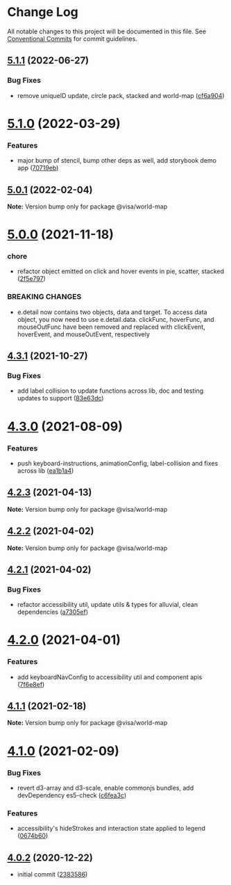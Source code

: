 # Change Log

All notable changes to this project will be documented in this file.
See [Conventional Commits](https://conventionalcommits.org) for commit guidelines.

## [5.1.1](https://github.com/visa/visa-chart-components/compare/@visa/world-map@5.1.0...@visa/world-map@5.1.1) (2022-06-27)


### Bug Fixes

* remove uniqueID update, circle pack, stacked and world-map ([cf6a904](https://github.com/visa/visa-chart-components/commit/cf6a904591b8d845358fff1e8f79ed0c8d767747))





# [5.1.0](https://github.com/visa/visa-chart-components/compare/@visa/world-map@5.0.1...@visa/world-map@5.1.0) (2022-03-29)


### Features

* major bump of stencil, bump other deps as well, add storybook demo app ([70719eb](https://github.com/visa/visa-chart-components/commit/70719ebc7fa59dc169bcc7fea62b238bcfab6418))





## [5.0.1](https://github.com/visa/visa-chart-components/compare/@visa/world-map@5.0.0...@visa/world-map@5.0.1) (2022-02-04)

**Note:** Version bump only for package @visa/world-map





# [5.0.0](https://github.com/visa/visa-chart-components/compare/@visa/world-map@4.3.1...@visa/world-map@5.0.0) (2021-11-18)


### chore

* refactor object emitted on click and hover events in pie, scatter, stacked ([2f5e797](https://github.com/visa/visa-chart-components/commit/2f5e797c2cc869733e5979a4c6e050f0cb1821b7))


### BREAKING CHANGES

* e.detail now contains two objects, data and target. To access data object, you now need to use e.detail.data. clickFunc, hoverFunc, and mouseOutFunc have been removed and replaced with clickEvent, hoverEvent, and mouseOutEvent, respectively





## [4.3.1](https://github.com/visa/visa-chart-components/compare/@visa/world-map@4.3.0...@visa/world-map@4.3.1) (2021-10-27)


### Bug Fixes

* add label collision to update functions across lib, doc and testing updates to support ([83e63dc](https://github.com/visa/visa-chart-components/commit/83e63dc352165a68aee9db4e7175fd241c13f523))





# [4.3.0](https://github.com/visa/visa-chart-components/compare/@visa/world-map@4.2.3...@visa/world-map@4.3.0) (2021-08-09)


### Features

* push keyboard-instructions, animationConfig, label-collision and fixes across lib ([ea1b1a4](https://github.com/visa/visa-chart-components/commit/ea1b1a478b3ea9bcf07e76551a45a9adaaacdb47))





## [4.2.3](https://github.com/visa/visa-chart-components/compare/@visa/world-map@4.2.2...@visa/world-map@4.2.3) (2021-04-13)

**Note:** Version bump only for package @visa/world-map





## [4.2.2](https://github.com/visa/visa-chart-components/compare/@visa/world-map@4.2.1...@visa/world-map@4.2.2) (2021-04-02)

**Note:** Version bump only for package @visa/world-map





## [4.2.1](https://github.com/visa/visa-chart-components/compare/@visa/world-map@4.2.0...@visa/world-map@4.2.1) (2021-04-02)


### Bug Fixes

* refactor accessibility util, update utils & types for alluvial, clean dependencies ([a7305ef](https://github.com/visa/visa-chart-components/commit/a7305ef85f8e6b17d47bfb5bfcfc307626ea8bba))





# [4.2.0](https://github.com/visa/visa-chart-components/compare/@visa/world-map@4.1.0...@visa/world-map@4.2.0) (2021-04-01)


### Features

* add keyboardNavConfig to accessibility util and component  apis ([7f6e8ef](https://github.com/visa/visa-chart-components/commit/7f6e8efee3f3c5a865c44862a72bef498eee0289))





## [4.1.1](https://github.com/visa/visa-chart-components/compare/@visa/world-map@4.1.0...@visa/world-map@4.1.1) (2021-02-18)

**Note:** Version bump only for package @visa/world-map

# [4.1.0](https://github.com/visa/visa-chart-components/compare/@visa/world-map@4.0.2...@visa/world-map@4.1.0) (2021-02-09)

### Bug Fixes

- revert d3-array and d3-scale, enable commonjs bundles, add devDependency es5-check ([c6fea3c](https://github.com/visa/visa-chart-components/commit/c6fea3c601dfc4650b52996721ead03a1b363e2b))

### Features

- accessibility's hideStrokes and interaction state applied to legend ([0674b60](https://github.com/visa/visa-chart-components/commit/0674b608e918964f9bbce2992e363bf24f9cb911))

## [4.0.2](https://github.com/visa/visa-chart-components/tree/%40visa/world-map%404.0.2) (2020-12-22)

- initial commit ([2383586](https://github.com/visa/visa-chart-components/commit/238358698bb59b8f20f424eeedc7235f51e02037))
